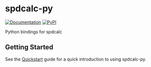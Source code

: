 # spdcalc-py

[![Documentation](https://img.shields.io/badge/spdcalc?logo=readthedocs&style=flat-square)](https://spdcalc-py.readthedocs.io)
[![PyPI](https://img.shields.io/pypi/v/spdcalc-py.svg?logo=python&style=flat-square)](https://pypi.org/project/spdcalc-py)

Python bindings for spdcalc

## Getting Started

See the [Quickstart](docs/source/quickstart.md) guide for a quick introduction to using spdcalc-py.
